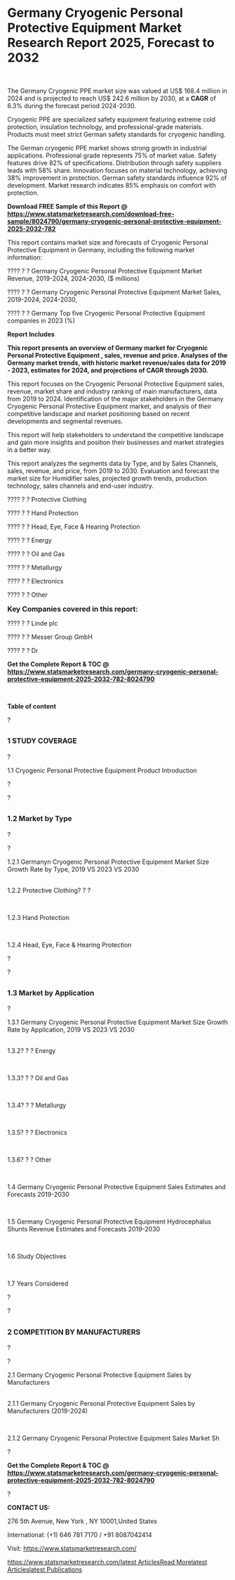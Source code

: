 <h1>Germany Cryogenic Personal Protective Equipment Market Research Report 2025, Forecast to 2032</h1><br/><p>The Germany Cryogenic PPE market size was valued at US$ 168.4 million in 2024 and is projected to reach US$ 242.6 million by 2030, at a <strong>CAGR</strong> of 6.3% during the forecast period 2024-2030.</p>
 
 
 
 <p>Cryogenic PPE are specialized safety equipment featuring extreme cold protection, insulation technology, and professional-grade materials. Products must meet strict German safety standards for cryogenic handling.</p>
 
 
 
 <p>The German cryogenic PPE market shows strong growth in industrial applications. Professional grade represents 75% of market value. Safety features drive 82% of specifications. Distribution through safety suppliers leads with 58% share. Innovation focuses on material technology, achieving 38% improvement in protection. German safety standards influence 92% of development. Market research indicates 85% emphasis on comfort with protection.</p>
 
 
 
 <p><strong>Download FREE Sample of this Report @ <a href="https://www.statsmarketresearch.com/download-free-sample/8024790/germany-cryogenic-personal-protective-equipment-2025-2032-782">https://www.statsmarketresearch.com/download-free-sample/8024790/germany-cryogenic-personal-protective-equipment-2025-2032-782</a></strong></p>
 
 
 
 <p>This report contains market size and forecasts of Cryogenic Personal Protective Equipment in Germany, including the following market information:</p>
 
 
 
 <p>???? ? ? Germany Cryogenic Personal Protective Equipment Market Revenue, 2019-2024, 2024-2030, ($ millions)</p>
 
 
 
 <p>???? ? ? Germany Cryogenic Personal Protective Equipment Market Sales, 2019-2024, 2024-2030,</p>
 
 
 
 <p>???? ? ? Germany Top five Cryogenic Personal Protective Equipment companies in 2023 (%)</p>
 
 
 
 <p><strong>Report Includes</strong></p>
 
 
 
 <p><strong>This report presents an overview of Germany market for Cryogenic Personal Protective Equipment , sales, revenue and price. Analyses of the Germany market trends, with historic market revenue/sales data for 2019 - 2023, estimates for 2024, and projections of <strong>CAGR</strong> through 2030.</strong></p>
 
 
 
 <p>This report focuses on the Cryogenic Personal Protective Equipment sales, revenue, market share and industry ranking of main manufacturers, data from 2019 to 2024. Identification of the major stakeholders in the Germany Cryogenic Personal Protective Equipment market, and analysis of their competitive landscape and market positioning based on recent developments and segmental revenues.</p>
 
 
 
 <p>This report will help stakeholders to understand the competitive landscape and gain more insights and position their businesses and market strategies in a better way.</p>
 
 
 
 <p>This report analyzes the segments data by Type, and by Sales Channels, sales, revenue, and price, from 2019 to 2030. Evaluation and forecast the market size for Humidifier sales, projected growth trends, production technology, sales channels and end-user industry.</p>
 
 
 
 <p>???? ? ? Protective Clothing</p>
 
 
 
 <p>???? ? ? Hand Protection</p>
 
 
 
 <p>???? ? ? Head, Eye, Face & Hearing Protection</p>
 
 
 
 <p>???? ? ? Energy</p>
 
 
 
 <p>???? ? ? Oil and Gas</p>
 
 
 
 <p>???? ? ? Metallurgy</p>
 
 
 
 <p>???? ? ? Electronics</p>
 
 
 
 <p>???? ? ? Other</p>
 
 
 
 <p><span style="font-size:16px"><strong>Key Companies covered in this report:</strong></span></p>
 
 
 
 <p>???? ? ? Linde plc</p>
 
 
 
 <p>???? ? ? Messer Group GmbH</p>
 
 
 
 <p>???? ? ? Dr</p>
 
 
 
 <div><b>Get the Complete Report & TOC @ <a href="https://www.statsmarketresearch.com/germany-cryogenic-personal-protective-equipment-2025-2032-782-8024790">https://www.statsmarketresearch.com/germany-cryogenic-personal-protective-equipment-2025-2032-782-8024790</a></b></div>
 
 
 
 <p><br />
 
 <b>Table of content</b></p>
 
 
 
 <p>? </p>
 
 
 
 <h2><span style="font-size:16px"><strong>1 STUDY COVERAGE</strong></span></h2>
 
 
 
 <p>? </p>
 
 
 
 <p>1.1 Cryogenic Personal Protective Equipment Product Introduction</p>
 
 
 
 <p>? </p>
 
 
 
 <p>? </p>
 
 
 
 <h2><span style="font-size:16px"><strong>1.2 Market by Type</strong></span></h2>
 
 
 
 <p>? </p>
 
 
 
 <p>? </p>
 
 
 
 <p>1.2.1 Germanyn Cryogenic Personal Protective Equipment Market Size Growth Rate by Type, 2019 VS 2023 VS 2030<br />
 
 <br />
 
 1.2.2 Protective Clothing? ? ? <br />
 
 <br />
 
 1.2.3 Hand Protection<br />
 
 <br />
 
 1.2.4 Head, Eye, Face & Hearing Protection<br />
 
 ? </p>
 
 
 
 <p>? </p>
 
 
 
 <h2><span style="font-size:16px"><strong>1.3 Market by Application</strong></span></h2>
 
 
 
 <p>? </p>
 
 
 
 <p>1.3.1 Germany Cryogenic Personal Protective Equipment Market Size Growth Rate by Application, 2019 VS 2023 VS 2030<br />
 
 <br />
 
 1.3.2? ? ? Energy<br />
 
 <br />
 
 1.3.3? ? ? Oil and Gas<br />
 
 <br />
 
 1.3.4? ? ? Metallurgy<br />
 
 <br />
 
 1.3.5? ? ? Electronics<br />
 
 <br />
 
 1.3.6? ? ? Other<br />
 
 <br />
 
 1.4 Germany Cryogenic Personal Protective Equipment Sales Estimates and Forecasts 2019-2030<br />
 
 <br />
 
 1.5 Germany Cryogenic Personal Protective Equipment Hydrocephalus Shunts Revenue Estimates and Forecasts 2019-2030<br />
 
 <br />
 
 1.6 Study Objectives<br />
 
 <br />
 
 1.7 Years Considered</p>
 
 
 
 <p>? </p>
 
 
 
 <p>? </p>
 
 
 
 <h2><span style="font-size:16px"><strong>2 COMPETITION BY MANUFACTURERS</strong></span></h2>
 
 
 
 <p>? </p>
 
 
 
 <p>? </p>
 
 
 
 <p>2.1 Germany Cryogenic Personal Protective Equipment Sales by Manufacturers<br />
 
 <br />
 
 2.1.1 Germany Cryogenic Personal Protective Equipment Sales by Manufacturers (2019-2024)<br />
 
 <br />
 
 2.1.2 Germany Cryogenic Personal Protective Equipment Sales Market Sh</p>
 
 
 
 <p>? </p>
 
 
 
 <div><b>Get the Complete Report & TOC @ <a href="https://www.statsmarketresearch.com/germany-cryogenic-personal-protective-equipment-2025-2032-782-8024790">https://www.statsmarketresearch.com/germany-cryogenic-personal-protective-equipment-2025-2032-782-8024790</a></b></div>
 
 
 
 <p>? </p>
 
 
 
 <p><b>CONTACT US:</b><br />
 
 276 5th Avenue, New York , NY 10001,United States<br />
 
 International: (+1) 646 781 7170 / +91 8087042414<br />
 
 Visit: <a href="https://www.statsmarketresearch.com/">https://www.statsmarketresearch.com/</a><br />
 
 <a href="https://gyeongbokgung.com">https://www.statsmarketresearch.com/</a><a href="https://hallyeomaritime.com">latest Articles</a><a href="https://jingwansa.com">Read More</a><a href="https://nguoiviet.jp/">latest Articles</a><a href="https://www.intelmarketresearch.com/">latest Publications</a></p>